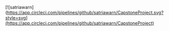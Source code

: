 [![satriawarn](https://app.circleci.com/pipelines/github/satriawarn/CapstoneProject.svg?style=svg](https://app.circleci.com/pipelines/github/satriawarn/CapstoneProject)
